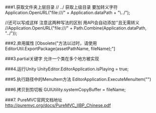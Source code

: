 ###1.获取文件夹上层目录
// \../ 获取上级目录 要加转义字符
Application.OpenURL("file:///" + Application.dataPath + "\\../");

//还可以写成这样 注意这两种写法的区别 用API会自动添加'\'且无需转义
//Application.OpenURL("file:///" + Path.Combine(Application.dataPath, "../"));

###2.弃用属性
[Obsolete("⽅法以过时，请使⽤ EditorUtil.ExportPackage(assetPathName, fileName);"]

###3.partial关键字
允许一个类在多个地方被实现

###4.运行Unity
UnityEditor.EditorApplication.isPlaying = true;

###5.执行路径中的MenuItem方法
EditorApplication.ExecuteMenuItem("")

###6.拷贝到剪切板
GUIUtility.systemCopyBuffer = fileName;

###7. PureMVC官网文档地址
http://puremvc.org/docs/PureMVC_IIBP_Chinese.pdf